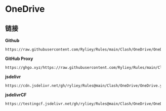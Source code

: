 # OneDrive

## 链接

**Github**
```
https://raw.githubusercontent.com/Ryliey/Rules/main/Clash/OneDrive/OneDrive.yaml
```

**GitHub Proxy**
```
https://ghgo.xyz/https://raw.githubusercontent.com/Ryliey/Rules/main/Clash/OneDrive/OneDrive.yaml
```

**jsdelivr**
```
https://cdn.jsdelivr.net/gh/ryliey/Rules@main/Clash/OneDrive/OneDrive.yaml
```

**jsdelivrCF**
```
https://testingcf.jsdelivr.net/gh/ryliey/Rules@main/Clash/OneDrive/OneDrive.yaml
```
